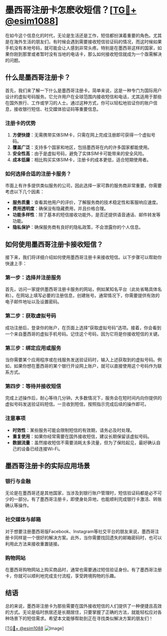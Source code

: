# 墨西哥注册卡怎麽收短信？[[TG💪+ @esim1088](https://t.me/s/esim1088)]

在如今这个信息化的时代，无论是生活还是工作，短信都扮演着重要的角色。尤其是在海外生活的朋友们，有时候会遇到需要接收短信验证码的情况，而这时候如果手机没有本地号码，就可能会让人感到非常头疼。特别是在墨西哥这样的国家，如果你刚到那里或者暂时没有当地的电话卡，那么如何接收短信就成为一个亟需解决的问题。

## 什么是墨西哥注册卡？

首先，我们来了解一下什么是墨西哥注册卡。简单来说，这是一种专门为国际用户设计的虚拟号码服务。它允许用户在全球范围内接收短信和电话，尤其适用于那些在国外旅行、工作或学习的人士。通过这种方式，你可以轻松地验证你的账户信息，接收银行短信、社交媒体验证码等重要信息。

### 注册卡的优势

1. **方便快捷**：无需携带实体SIM卡，只需在网上完成注册即可获得一个虚拟号码。
2. **覆盖广泛**：支持多个国家和地区，包括墨西哥在内的许多国家都能使用。
3. **安全性高**：由于是虚拟号码，避免了实体SIM卡可能带来的安全风险。
4. **成本低廉**：相比购买实体SIM卡，注册卡的成本更低，适合短期使用者。

### 如何选择合适的注册卡服务？

市面上有许多提供类似服务的公司，因此选择一家可靠的服务商非常重要。你需要考虑以下几个因素：

- **服务质量**：查看其他用户的评价，了解服务商的技术稳定性和客服响应速度。
- **费用透明度**：确保没有隐藏费用，并且价格合理。
- **功能多样性**：除了基本的短信接收功能外，是否还提供语音通话、邮件转发等功能。
- **隐私保护**：确保服务商有良好的隐私政策，不会泄露你的个人信息。

## 如何使用墨西哥注册卡接收短信？

接下来，我们将详细介绍如何使用墨西哥注册卡来接收短信。以下步骤可以帮助你快速上手：

### 第一步：选择并注册服务

首先，访问一家提供墨西哥注册卡服务的网站，例如某知名平台（此处省略具体名称）。在网站上填写必要的注册信息，创建账号。通常情况下，你需要提供有效的电子邮件地址以及设置密码。

### 第二步：获取虚拟号码

成功注册后，登录你的账户，在页面上选择“获取虚拟号码”选项。接着，你会看到一个来自墨西哥的虚拟手机号码。记住这个号码，因为它将是你接收短信的关键。

### 第三步：绑定应用或服务

当你需要某个应用程序或在线服务发送验证码时，输入上述获取到的虚拟号码。例如，如果你想在墨西哥的某个银行开设网上账户，就可以直接使用这个号码作为联系方式。

### 第四步：等待并接收短信

完成上述操作后，耐心等待几分钟。大多数情况下，服务会在短时间内向你提供的虚拟号码发送验证码短信。一旦收到短信，按照指示完成后续的操作即可。

### 注意事项

- **时效性**：某些服务可能会限制短信的有效期，请务必及时处理。
- **重复使用**：如果你经常需要在国外接收短信，建议长期保留该虚拟号码。
- **数据流量**：虽然接收短信不需要消耗太多流量，但为了保险起见，最好确认自己的设备已经连接Wi-Fi。

## 墨西哥注册卡的实际应用场景

### 银行与金融

无论是在墨西哥还是其他国家，当涉及到银行账户管理时，短信验证码都是必不可少的一部分。有了墨西哥注册卡，即使身处异地，也能顺利完成银行卡激活、转账确认等操作。

### 社交媒体与邮箱

对于想要注册墨西哥版Facebook、Instagram等社交平台的朋友来说，墨西哥注册卡同样是一个很好的解决方案。此外，当你需要找回遗失的邮箱密码时，也可以利用此方法来接收重置链接。

### 购物网站

在墨西哥购物网站上购买商品时，通常也需要通过短信验证身份。有了墨西哥注册卡，你就可以顺利地完成支付流程，享受跨境购物的乐趣。

## 结语

总的来说，墨西哥注册卡为那些需要在国外接收短信的人们提供了一种便捷且高效的方式。无论是临时旅居还是长期居住，只要掌握了正确的方法，就能轻松应对各种场景下的短信需求。希望本文能够帮助到正在寻找类似解决方案的朋友们！

[[TG💪+ @esim1088](https://t.me/s/esim1088) ![Image](https://i.postimg.cc/4NQfJmqS/Snipaste-2025-05-13-00-14-12.png)]